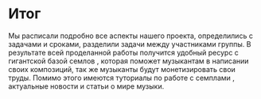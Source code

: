 # Итог

Мы расписали подробно все аспекты нашего проекта, определились с задачами и сроками, разделили задачи между участниками группы. В результате всей проделанной работы получится удобный ресурс с гигантской базой семлов , которая поможет музыкантам в написании своих композиций, так же музыканты будут монетизировать свои труды. Помимо этого имеются туториалы по работе с семплами , актуальные новости и статьи о мире музыки.
